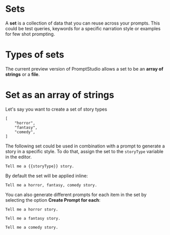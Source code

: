 # Sets

A **set** is a collection of data that you can reuse across your prompts. This could be test queries, keywords
for a specific narration style or examples for few shot prompting.

# Types of sets

The current preview version of PromptStudio allows a set to be an **array of strings** or a **file**.

# Set as an array of strings

Let's say you want to create a set of story types

```text title="story_types.json"
[
    "horror",
    "fantasy",
    "comedy",
]
```

The following set could be used in combination with a prompt to generate a story in a specific style. To do that, assign
the set to the `storyType` variable in the editor.

```text title="prompt template"
Tell me a {{storyType}} story.
```

By default the set will be applied inline:

```text
Tell me a horror, fantasy, comedy story.
```

You can also generate different prompts for each item in the set by selecting the option **Create Prompt for each**:

```text
Tell me a horror story.
```

```text
Tell me a fantasy story.
```

```text
Tell me a comedy story.
```
